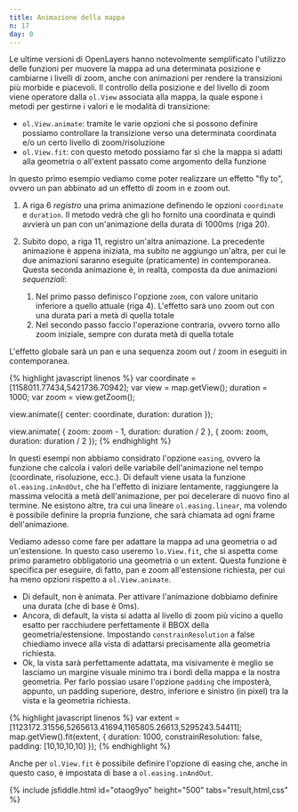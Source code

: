```yaml
---
title: Animazione della mappa
n: 17
day: 0
---
```

Le ultime versioni di OpenLayers hanno notevolmente semplificato l'utilizzo delle funzioni per muovere la mappa ad una determinata posizione e cambiarne i livelli di zoom, anche con animazioni per rendere la transizioni più morbide e piacevoli. Il controllo della posizione e del livello di zoom viene operatore dalla `ol.View` associata alla mappa, la quale espone i metodi per gestirne i valori e le modalità di transizione:

* `ol.View.animate`: tramite le varie opzioni che si possono definire possiamo controllare la transizione verso una determinata coordinata e/o un certo livello di zoom/risoluzione
* `ol.View.fit`: con questo metodo possiamo far sì che la mappa si adatti alla geometria o all'extent passato come argomento della funzione

In questo primo esempio vediamo come poter realizzare un effetto "fly to", ovvero un pan abbinato ad un effetto di zoom in e zoom out.

1. A riga 6 _registro_ una prima animazione definendo le opzioni `coordinate` e `duration`. Il metodo vedrà che gli ho fornito una coordinata e quindi avvierà un pan con un'animazione della durata di 1000ms (riga 20).
2. Subito dopo, a riga 11, registro un'altra animazione. La precedente animazione è appena iniziata, ma subito ne aggiungo un'altra, per cui le due animazioni saranno eseguite (praticamente) in contemporanea. Questa seconda animazione è, in realtà, composta da due animazioni _sequenziali_:

   1. Nel primo passo definisco l'opzione `zoom`, con valore unitario inferiore a quello attuale (riga 4). L'effetto sarà uno zoom out con una durata pari a metà di quella totale
   2. Nel secondo passo faccio l'operazione contraria, ovvero torno allo zoom iniziale, sempre con durata metà di quella totale
   
L'effetto globale sarà un pan e una sequenza zoom out / zoom in eseguiti in contemporanea.

{% highlight javascript linenos %}
var coordinate = [1158011.77434,5421736.70942];
var view = map.getView();
duration = 1000;
var zoom = view.getZoom();

view.animate({
    center: coordinate,
    duration: duration
});

view.animate(
{
  zoom: zoom - 1,
  duration: duration / 2
}, {
  zoom: zoom,
  duration: duration / 2
});
{% endhighlight %}

In questi esempi non abbiamo considrato l'opzione `easing`, ovvero la funzione che calcola i valori delle variabile dell'animazione nel tempo (coordinate, risoluzione, ecc.). Di default viene usata la funzione `ol.easing.inAndOut`, che ha l'effetto di iniziare lentamente, raggiungere la massima velocità a metà dell'animazione, per poi decelerare di nuovo fino al termine. Ne esistono altre, tra cui una lineare `ol.easing.linear`, ma volendo è possibile definire la propria funzione, che sarà chiamata ad ogni frame dell'animazione.

Vediamo adesso come fare per adattare la mappa ad una geometria o ad un'estensione. In questo caso useremo `lo.View.fit`, che si aspetta come primo parametro obbligatorio una geometria o un extent.
Questa funzione è specifica per eseguire, di fatto, pan e zoom all'estensione richiesta, per cui ha meno opzioni rispetto a `ol.View.animate`. 

* Di default, non è animata. Per attivare l'animazione dobbiamo definire una durata (che di base è 0ms). 
* Ancora, di default, la vista si adatta al livello di zoom più vicino a quello esatto per racchiudere perfettamente il BBOX della geometria/estensione. Impostando `constrainResolution` a false chiediamo invece alla vista di adattarsi precisamente alla geometria richiesta.
* Ok, la vista sarà perfettamente adattata, ma visivamente è meglio se lasciamo un margine visuale minimo tra i bordi della mappa e la nostra geometria. Per farlo possiao usare l'opzione `padding` che imposterà, appunto, un padding superiore, destro, inferiore e sinistro (in pixel) tra la vista e la geometria richiesta.

{% highlight javascript linenos %}
var extent = [1123172.31556,5265613.41694,1165805.26613,5295243.54411];
map.getView().fit(extent, {
    duration: 1000,
    constrainResolution: false,
    padding: [10,10,10,10]
});
{% endhighlight %}

Anche per `ol.View.fit` è possibile definire l'opzione di easing che, anche in questo caso, è impostata di base a `ol.easing.inAndOut`.

{% include jsfiddle.html id="otaog9yo" height="500" tabs="result,html,css" %}

